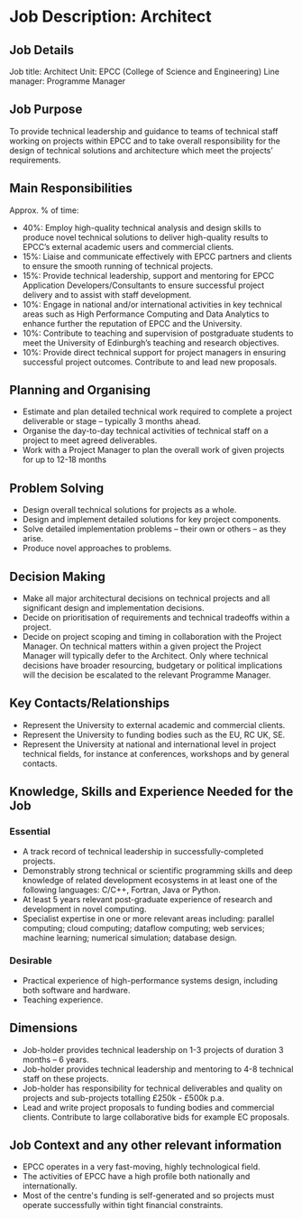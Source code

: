 # Job Description: Architect

## Job Details

Job title: Architect
Unit: EPCC (College of Science and Engineering)
Line manager: Programme Manager

## Job Purpose

To provide technical leadership and guidance to teams of technical staff working on projects within EPCC and to take overall responsibility for the design of technical solutions and architecture which meet the projects’ requirements.

## Main Responsibilities
Approx. % of time:

   - 40%: Employ high-quality technical analysis and design skills to produce novel technical solutions to deliver high-quality results to EPCC’s external academic users and commercial clients.
   - 15%: Liaise and communicate effectively with EPCC partners and clients to ensure the smooth running of technical projects.
   - 15%: Provide technical leadership, support and mentoring for EPCC Application Developers/Consultants to ensure successful project delivery and to assist with staff development.
   - 10%: Engage in national and/or international activities in key technical areas such as High Performance Computing and Data Analytics to enhance further the reputation of EPCC and the University.
   - 10%: Contribute to teaching and supervision of postgraduate students to meet the University of Edinburgh’s teaching and research objectives.
   - 10%: Provide direct technical support for project managers in ensuring successful project outcomes. Contribute to and lead new proposals.

## Planning and Organising

   - Estimate and plan detailed technical work required to complete a project deliverable or stage – typically 3 months ahead.
   - Organise the day-to-day technical activities of technical staff on a project to meet agreed deliverables.
   - Work with a Project Manager to plan the overall work of given projects for up to 12-18 months

## Problem Solving

   - Design overall technical solutions for projects as a whole.
   - Design and implement detailed solutions for key project components.
   - Solve detailed implementation problems – their own or others – as they arise.
   - Produce novel approaches to problems.

## Decision Making

   - Make all major architectural decisions on technical projects and all significant design and implementation decisions.
   - Decide on prioritisation of requirements and technical tradeoffs within a project.
   - Decide on project scoping and timing in collaboration with the Project Manager.  On technical matters within a given project the Project Manager will typically defer to the Architect.  Only where technical decisions have broader resourcing, budgetary or political implications will the decision be escalated to the relevant Programme Manager.

## Key Contacts/Relationships  

   - Represent the University to external academic and commercial clients.
   - Represent the University to funding bodies such as the EU, RC UK, SE.
   - Represent the University at national and international level in project technical fields, for instance at conferences, workshops and by general contacts.

## Knowledge, Skills and Experience Needed for the Job

### Essential

   - A track record of technical leadership in successfully-completed projects.
   - Demonstrably strong technical or scientific programming skills and deep knowledge of related development ecosystems in at least one of the following languages: C/C++, Fortran, Java or Python. 
   - At least 5 years relevant post-graduate experience of research and development in novel computing.
   - Specialist expertise in one or more relevant areas including: parallel computing; cloud computing; dataflow computing; web services; machine learning; numerical simulation; database design.

### Desirable

   - Practical experience of high-performance systems design, including both software and hardware.
   - Teaching experience. 

## Dimensions 

   - Job-holder provides technical leadership on 1-3 projects of duration 3 months – 6 years.
   - Job-holder provides technical leadership and mentoring to 4-8 technical staff on these projects.
   - Job-holder has responsibility for technical deliverables and quality on projects and sub-projects totalling £250k - £500k p.a.
   - Lead and write project proposals to funding bodies and commercial clients. Contribute to large collaborative bids for example EC proposals.

## Job Context and any other relevant information

   - EPCC operates in a very fast-moving, highly technological field. 
   - The activities of EPCC have a high profile both nationally and internationally. 
   - Most of the centre's funding is self-generated and so projects must operate successfully within tight financial constraints.

